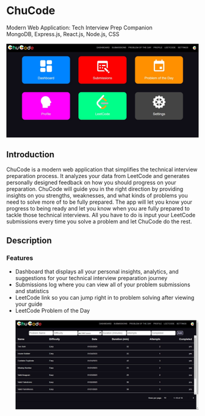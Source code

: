 # ChuCode
Modern Web Application: Tech Interview Prep Companion <br />
MongoDB, Express.js, React.js, Node.js, CSS <br /><br />
![](images/homejs.jpg)

## Introduction
ChuCode is a modern web application that simplifies the technical interview preparation process. It analyzes your data from LeetCode and generates personally designed feedback on how you should progress on your preparation. ChuCode will guide you in the right direction by providing insights on you strengths, weaknesses, and what kinds of problems you need to solve more of to be fully prepared. The app will let you know your progress to being ready and let you know when you are fully prepared to tackle those technical interviews. All you have to do is input your LeetCode submissions every time you solve a problem and let ChuCode do the rest.

## Description
### Features
* Dashboard that displays all your personal insights, analytics, and suggestions for your technical interview preparation journey
* Submissions log where you can view all of your problem submissions and statistics
* LeetCode link so you can jump right in to problem solving after viewing your guide
* LeetCode Problem of the Day 
<br /><br />
![](images/submissionsjs.jpg)
